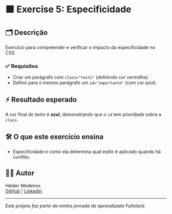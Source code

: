 # 🟩 Exercise 5: Especificidade

## 🗂️ Descrição
Exercício para compreender e verificar o impacto da especificidade no CSS.

### ✅ Requisitos
- Criar um parágrafo com `class="texto"` (definindo cor vermelha).
- Definir para o mesmo parágrafo um `id="importante"` (com cor azul).

## ⚡ Resultado esperado
A cor final do texto é **azul**, demonstrando que o `id` tem prioridade sobre a `class`.

## 🛠️ O que este exercício ensina
- Especificidade e como ela determina qual estilo é aplicado quando há conflito.

## 👨‍💻 Autor

Helder Medeiros  
[GitHub](https://github.com/mr-nobody33) | [LinkedIn](https://www.linkedin.com/in/helder-medeiros-739973159/)

---

*Este projeto faz parte da minha jornada de aprendizado Fullstack.*